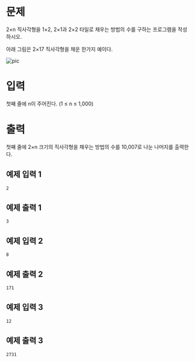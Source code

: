 문제
============
2×n 직사각형을 1×2, 2×1과 2×2 타일로 채우는 방법의 수를 구하는 프로그램을 작성하시오.

아래 그림은 2×17 직사각형을 채운 한가지 예이다.

![pic](https://www.acmicpc.net/upload/images/t2n2122.gif)

입력
===========
첫째 줄에 n이 주어진다. (1 ≤ n ≤ 1,000)

출력
==========
첫째 줄에 2×n 크기의 직사각형을 채우는 방법의 수를 10,007로 나눈 나머지를 출력한다.

예제 입력 1
-------------
```
2
```
예제 출력 1 
----------
```
3
```
예제 입력 2 
----------
```
8
```
예제 출력 2 
-----------
```
171
```
예제 입력 3 
-------------
```
12
```
예제 출력 3 
-----------
```
2731
```
